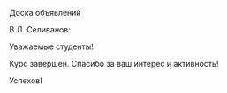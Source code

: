Доска объявлений 

В.Л. Селиванов:

Уважаемые студенты!

Курс завершен. Спасибо за ваш интерес и активность!

Успехов!

  




